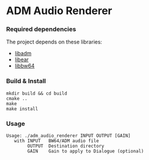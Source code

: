 # ADM Audio Renderer

### Required dependencies

The project depends on these libraries:
- [libadm](https://github.com/IRT-Open-Source/libadm/)
- [libear](https://github.com/ebu/libear)
- [libbw64](https://github.com/IRT-Open-Source/libbw64)

### Build & Install
```
mkdir build && cd build
cmake ..
make
make install
```

### Usage
```
Usage: ./adm_audio_renderer INPUT OUTPUT [GAIN]
   with INPUT   BW64/ADM audio file
        OUTPUT  Destination directory
        GAIN    Gain to apply to Dialogue (optional)
```
